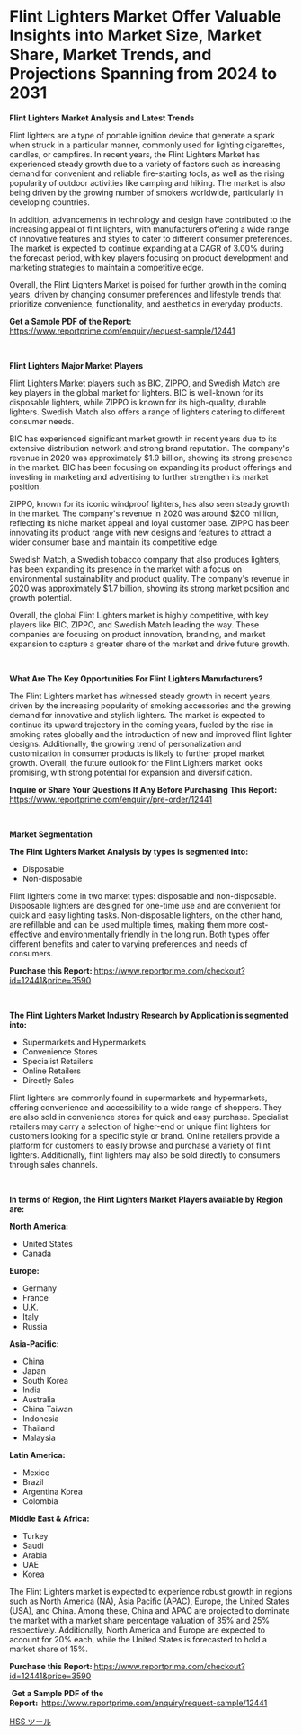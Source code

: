 <p><h1>Flint Lighters Market Offer Valuable Insights into Market Size, Market Share, Market Trends, and Projections Spanning from 2024 to 2031</h1></p><p><strong>Flint Lighters Market Analysis and Latest Trends</strong></p>
<p><p>Flint lighters are a type of portable ignition device that generate a spark when struck in a particular manner, commonly used for lighting cigarettes, candles, or campfires. In recent years, the Flint Lighters Market has experienced steady growth due to a variety of factors such as increasing demand for convenient and reliable fire-starting tools, as well as the rising popularity of outdoor activities like camping and hiking. The market is also being driven by the growing number of smokers worldwide, particularly in developing countries.</p><p>In addition, advancements in technology and design have contributed to the increasing appeal of flint lighters, with manufacturers offering a wide range of innovative features and styles to cater to different consumer preferences. The market is expected to continue expanding at a CAGR of 3.00% during the forecast period, with key players focusing on product development and marketing strategies to maintain a competitive edge.</p><p>Overall, the Flint Lighters Market is poised for further growth in the coming years, driven by changing consumer preferences and lifestyle trends that prioritize convenience, functionality, and aesthetics in everyday products.</p></p>
<p><strong>Get a Sample PDF of the Report:&nbsp;</strong> <a href="https://www.reportprime.com/enquiry/request-sample/12441">https://www.reportprime.com/enquiry/request-sample/12441</a></p>
<p>&nbsp;</p>
<p><strong>Flint Lighters Major Market Players</strong></p>
<p><p>Flint Lighters Market players such as BIC, ZIPPO, and Swedish Match are key players in the global market for lighters. BIC is well-known for its disposable lighters, while ZIPPO is known for its high-quality, durable lighters. Swedish Match also offers a range of lighters catering to different consumer needs.</p><p>BIC has experienced significant market growth in recent years due to its extensive distribution network and strong brand reputation. The company's revenue in 2020 was approximately $1.9 billion, showing its strong presence in the market. BIC has been focusing on expanding its product offerings and investing in marketing and advertising to further strengthen its market position.</p><p>ZIPPO, known for its iconic windproof lighters, has also seen steady growth in the market. The company's revenue in 2020 was around $200 million, reflecting its niche market appeal and loyal customer base. ZIPPO has been innovating its product range with new designs and features to attract a wider consumer base and maintain its competitive edge.</p><p>Swedish Match, a Swedish tobacco company that also produces lighters, has been expanding its presence in the market with a focus on environmental sustainability and product quality. The company's revenue in 2020 was approximately $1.7 billion, showing its strong market position and growth potential.</p><p>Overall, the global Flint Lighters market is highly competitive, with key players like BIC, ZIPPO, and Swedish Match leading the way. These companies are focusing on product innovation, branding, and market expansion to capture a greater share of the market and drive future growth.</p></p>
<p>&nbsp;</p>
<p><strong>What Are The Key Opportunities For Flint Lighters Manufacturers?</strong></p>
<p><p>The Flint Lighters market has witnessed steady growth in recent years, driven by the increasing popularity of smoking accessories and the growing demand for innovative and stylish lighters. The market is expected to continue its upward trajectory in the coming years, fueled by the rise in smoking rates globally and the introduction of new and improved flint lighter designs. Additionally, the growing trend of personalization and customization in consumer products is likely to further propel market growth. Overall, the future outlook for the Flint Lighters market looks promising, with strong potential for expansion and diversification.</p></p>
<p><strong>Inquire or Share Your Questions If Any Before Purchasing This Report:</strong> <a href="https://www.reportprime.com/enquiry/pre-order/12441">https://www.reportprime.com/enquiry/pre-order/12441</a></p>
<p>&nbsp;</p>
<p><strong>Market Segmentation</strong></p>
<p><strong>The Flint Lighters Market Analysis by types is segmented into:</strong></p>
<p><ul><li>Disposable</li><li>Non-disposable</li></ul></p>
<p><p>Flint lighters come in two market types: disposable and non-disposable. Disposable lighters are designed for one-time use and are convenient for quick and easy lighting tasks. Non-disposable lighters, on the other hand, are refillable and can be used multiple times, making them more cost-effective and environmentally friendly in the long run. Both types offer different benefits and cater to varying preferences and needs of consumers.</p></p>
<p><strong>Purchase this Report:&nbsp;</strong><a href="https://www.reportprime.com/checkout?id=12441&price=3590">https://www.reportprime.com/checkout?id=12441&price=3590</a></p>
<p>&nbsp;</p>
<p><strong>The Flint Lighters Market Industry Research by Application is segmented into:</strong></p>
<p><ul><li>Supermarkets and Hypermarkets</li><li>Convenience Stores</li><li>Specialist Retailers</li><li>Online Retailers</li><li>Directly Sales</li></ul></p>
<p><p>Flint lighters are commonly found in supermarkets and hypermarkets, offering convenience and accessibility to a wide range of shoppers. They are also sold in convenience stores for quick and easy purchase. Specialist retailers may carry a selection of higher-end or unique flint lighters for customers looking for a specific style or brand. Online retailers provide a platform for customers to easily browse and purchase a variety of flint lighters. Additionally, flint lighters may also be sold directly to consumers through sales channels.</p></p>
<p>&nbsp;</p>
<p><strong>In terms of Region, the Flint Lighters Market Players available by Region are:</strong></p>
<p>
    <p> <strong> North America: </strong>
        <ul>
            <li>United States</li>
            <li>Canada</li>
        </ul>
        </p> 
    <p> <strong> Europe: </strong>
        <ul>
            <li>Germany</li>
            <li>France</li>
            <li>U.K.</li>
            <li>Italy</li>
            <li>Russia</li>
        </ul>
        </p> 
    <p> <strong> Asia-Pacific: </strong>
        <ul>
            <li>China</li>
            <li>Japan</li>
            <li>South Korea</li>
            <li>India</li>
            <li>Australia</li>
            <li>China Taiwan</li>
            <li>Indonesia</li>
            <li>Thailand</li>
            <li>Malaysia</li>
        </ul>
        </p> 
    <p> <strong> Latin America: </strong>
        <ul>
            <li>Mexico</li>
            <li>Brazil</li>
            <li>Argentina Korea</li>
            <li>Colombia</li>
        </ul>
        </p> 
    <p> <strong> Middle East & Africa: </strong>
        <ul>
            <li>Turkey</li>
            <li>Saudi</li>
            <li>Arabia</li>
            <li>UAE</li>
            <li>Korea</li>
        </ul>
    </p>
    </p>
<p><p>The Flint Lighters market is expected to experience robust growth in regions such as North America (NA), Asia Pacific (APAC), Europe, the United States (USA), and China. Among these, China and APAC are projected to dominate the market with a market share percentage valuation of 35% and 25% respectively. Additionally, North America and Europe are expected to account for 20% each, while the United States is forecasted to hold a market share of 15%.</p></p>
<p><strong>Purchase this Report: </strong><a href="https://www.reportprime.com/checkout?id=12441&price=3590">https://www.reportprime.com/checkout?id=12441&price=3590</a></p>
<p>&nbsp;<strong>Get a Sample PDF of the Report:&nbsp;&nbsp;</strong><a href="https://www.reportprime.com/enquiry/request-sample/12441">https://www.reportprime.com/enquiry/request-sample/12441</a></p>
<p><strong></strong></p>
<p><p><a href="https://github.com/oqxogxyvqe90775/Market-Research-Report-List-1/blob/main/86983282710.md">HSS ツール</a></p></p>